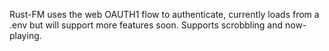 Rust-FM uses the web OAUTH1 flow to authenticate, currently loads from a .env but will support more features soon.
Supports scrobbling and now-playing.
